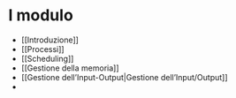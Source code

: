 # I modulo
- [[Introduzione]]
- [[Processi]]
- [[Scheduling]]
- [[Gestione della memoria]]
- [[Gestione dell’Input-Output|Gestione dell’Input/Output]]
- 